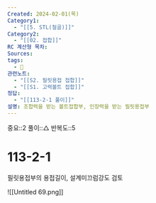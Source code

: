 ```yaml
---
Created: 2024-02-01(목)
Category1:
  - "[[5. STL(철골)]]"
Category2:
  - "[[02. 접합]]"
RC 계산형 목차: 
Sources: 
tags:
  - 🧮
관련노트:
  - "[[S2. 필릿용접 접합]]"
  - "[[S1. 고력볼트 접합]]"
정답:
  - "[[113-2-1 풀이]]"
설명: 조합력을 받는 볼트접합부, 인장력을 받는 필릿용접부
---
```

중요::2
풀이::△
반복도::5

#  113-2-1

필릿용접부의 용접길이, 설계미끄럼강도 검토

![[Untitled 69.png]]